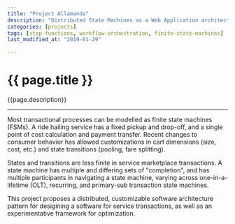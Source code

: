 ```yaml
---
title: "Project Allamanda"
description: "Distributed State Machines as a Web Application architecture"
categories: [projects]
tags: [step-functions, workflow-orchestration, finite-state-machines]
last_modified_at: "2019-01-29"

---
```


# {{ page.title }} 

{{page.description}}

---

Most transactional processes can be modelled as finite state machines (FSMs). A ride hailing service has a fixed pickup and drop-off, and a single point of cost calculation and payment transfer. Recent changes to consumer behavior has allowed customizations in cart dimensions (size, cost, etc.) and state transitions (pooling, fare splitting). 

States and transitions are less finite in service marketplace transactions. A state machine has multiple and differing sets of "completion", and has multiple participants in navigating a state machine, varying across one-in-a-lifetime (OLT), recurring, and primary-sub transaction state machines.

This project proposes a distributed, customizable software architecture pattern for desigining a software for service transactions, as well as an experimentative framework for optimization.

